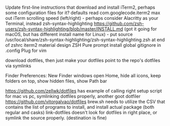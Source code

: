 Update first-line instructions that download and install
iTerm2, perhaps some configuration files for it? defaults read com.googlecode.iterm2 
max out iTerm scrolling speed (left/right) - perhaps consider Alacritty as your Terminal, instead
zsh-syntax-highlighting https://github.com/zsh-users/zsh-syntax-highlighting/blob/master/INSTALL.md (got it going for macOS, but has different install name for Linux) - put source /usr/local/share/zsh-syntax-highlighting/zsh-syntax-highlighting.zsh at end of zshrc
iterm2 material design
ZSH Pure prompt
install global gitignore in .config
Plug for vim

download dotfiles, then just make your dotfiles point to the repo's dotfiles via symlinks

Finder Preferences: New Finder windows open Home, hide all icons, keep folders on top, show hidden files, show Path bar

https://github.com/zellwk/dotfiles has example of calling right setup script for mac vs pc, symlinking dotfiles properly, 
another goot dotfiler https://github.com/vitorgalvao/dotfiles
brew.sh needs to utilize the CSV that contains the list of programs to install, and install actual package (both regular and casks)
link-dotfiles doesn't look for dotfiles in right place, or symlink the source properly. (destination is fine)
